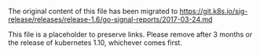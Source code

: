 The original content of this file has been migrated to https://git.k8s.io/sig-release/releases/release-1.6/go-signal-reports/2017-03-24.md

This file is a placeholder to preserve links. Please remove after 3 months or the release of kubernetes 1.10, whichever comes first.
